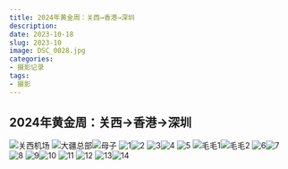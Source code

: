 ```yaml
---
title: 2024年黄金周：关西→香港→深圳
description: 
date: 2023-10-18
slug: 2023-10
image: DSC_0028.jpg
categories:
- 摄影记录
tags:
- 摄影
---
```


## 2024年黄金周：关西→香港→深圳
![关西机场](DSC_0028.jpg)
![大疆总部](DSC_0051.jpg)![母子](DSC_0068.jpg)
![1](DSC_0071.jpg)![2](DSC_0074.jpg)
![3](DSC_0081.jpg)![4](DSC_0097.jpg)
![5](DSC_0121.jpg)
![毛毛1](DSC_0149.jpg)![毛毛2](DSC_0150.jpg)
![6](DSC_0181.jpg)![7](DSC_0192.jpg)
![8](DSC_0209.jpg)
![9](DSC_0219.jpg)![10](DSC_0221.jpg)
![11](DSC_0224.jpg)
![12](DSC_0246.jpg)
![13](DSC_0251.jpg)![14](DSC_0283.jpg)